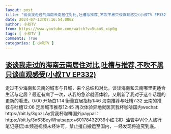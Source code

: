 ```yaml
---
layout: post
title: "谈谈我走过的海南云南居住对比,吐槽与推荐,不吹不黑只谈直观感受(小叔TV EP332)"
date: 2024-07-13T07:16:54.000Z
author: 小叔TV
from: https://www.youtube.com/watch?v=5uauS_xip0g
tags: [ 小叔TV ]
comments: True
categories: [ 小叔TV ]
---
```

<!--1720855014000-->
[谈谈我走过的海南云南居住对比,吐槽与推荐,不吹不黑只谈直观感受(小叔TV EP332)](https://www.youtube.com/watch?v=5uauS_xip0g)
------

<div>
走过不少海南和云南的城市与县城，来个总结和对比，谈谈海南和云南哪里更适合生活与定居？最近有病了一次，从我的急诊就医体验，又刷新了我对于这个话题的更新的看法。0:00 开场白1:14 衡量宜居指标1:46 海南推荐与吐槽7:32 云南的推荐与吐槽12:06 定居城市推荐12:45 再次体验异地就医赏我杯咖啡国内wechat: https://bit.ly/3gozLAy赏我杯咖啡国外paypal：https://bit.ly/3n63BeyWhatsapp:+60178432939小红书ID: 油管中V(个人旅行笔记感悟)本频道视频未经许可，禁止擅自搬运至国内，一经发现将追究到底。
</div>
